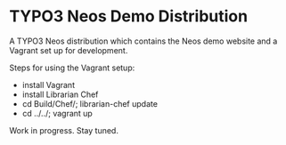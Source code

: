 TYPO3 Neos Demo Distribution
============================

A TYPO3 Neos distribution which contains the Neos demo website and a Vagrant set up for development.

Steps for using the Vagrant setup:

- install Vagrant
- install Librarian Chef
- cd Build/Chef/; librarian-chef update
- cd ../../; vagrant up

Work in progress. Stay tuned.
